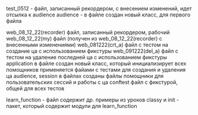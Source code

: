 test_0512 - файл, записанный рекордером, с внесением изменений, идет отсылка к audience
audience - в файле создан новый класс, для первого файла

web_08_12_22(recorder) 
файл, записанный рекордером, рабочий
web_08_12_22(my) 
файл (получен из web_08_12_22(recorder) с внесенными изменениями)
web_081222(crt_a)
файл с тестом на создание ца
с использованием фикстуры
web_091222(del_a)
файл с тестом на удаление последней ца
с использованием фикстуры
application 
в файле создан новый класс, который инициализирует всех помощников 
применяется файами с тестами для создания и удаления ца
audience, session 
в файлах созданы файлы помощники для пользовательских сессий и работы с ца
conftest
файл с фикстурой, общей для всех тестов

learn_function - файл содержит др. примеры из уроков
classy и init - пакет, который содержит модули для learn_function

